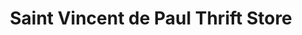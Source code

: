 ---
title: "Saint Vincent de Paul Thrift Store"
url: /salem/saint-vincent-de-paul-thrift-store/
shop: charity
---